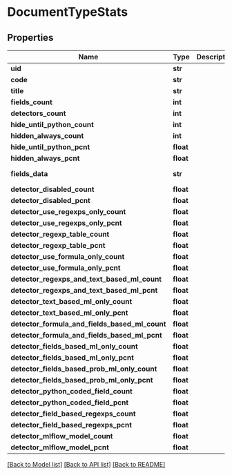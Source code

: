 # DocumentTypeStats

## Properties
Name | Type | Description | Notes
------------ | ------------- | ------------- | -------------
**uid** | **str** |  | 
**code** | **str** |  | 
**title** | **str** |  | 
**fields_count** | **int** |  | 
**detectors_count** | **int** |  | 
**hide_until_python_count** | **int** |  | 
**hidden_always_count** | **int** |  | 
**hide_until_python_pcnt** | **float** |  | 
**hidden_always_pcnt** | **float** |  | 
**fields_data** | **str** |  | [optional] [readonly] 
**detector_disabled_count** | **float** |  | 
**detector_disabled_pcnt** | **float** |  | 
**detector_use_regexps_only_count** | **float** |  | 
**detector_use_regexps_only_pcnt** | **float** |  | 
**detector_regexp_table_count** | **float** |  | 
**detector_regexp_table_pcnt** | **float** |  | 
**detector_use_formula_only_count** | **float** |  | 
**detector_use_formula_only_pcnt** | **float** |  | 
**detector_regexps_and_text_based_ml_count** | **float** |  | 
**detector_regexps_and_text_based_ml_pcnt** | **float** |  | 
**detector_text_based_ml_only_count** | **float** |  | 
**detector_text_based_ml_only_pcnt** | **float** |  | 
**detector_formula_and_fields_based_ml_count** | **float** |  | 
**detector_formula_and_fields_based_ml_pcnt** | **float** |  | 
**detector_fields_based_ml_only_count** | **float** |  | 
**detector_fields_based_ml_only_pcnt** | **float** |  | 
**detector_fields_based_prob_ml_only_count** | **float** |  | 
**detector_fields_based_prob_ml_only_pcnt** | **float** |  | 
**detector_python_coded_field_count** | **float** |  | 
**detector_python_coded_field_pcnt** | **float** |  | 
**detector_field_based_regexps_count** | **float** |  | 
**detector_field_based_regexps_pcnt** | **float** |  | 
**detector_mlflow_model_count** | **float** |  | 
**detector_mlflow_model_pcnt** | **float** |  | 

[[Back to Model list]](../README.md#documentation-for-models) [[Back to API list]](../README.md#documentation-for-api-endpoints) [[Back to README]](../README.md)


